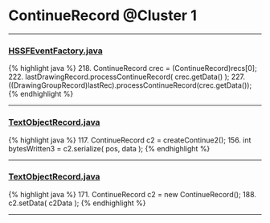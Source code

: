 # ContinueRecord @Cluster 1

***

### [HSSFEventFactory.java](https://searchcode.com/codesearch/view/15642337/)
{% highlight java %}
218. ContinueRecord crec = (ContinueRecord)recs[0];
222.   lastDrawingRecord.processContinueRecord( crec.getData() );
227.   ((DrawingGroupRecord)lastRec).processContinueRecord(crec.getData());
{% endhighlight %}

***

### [TextObjectRecord.java](https://searchcode.com/codesearch/view/15642370/)
{% highlight java %}
117. ContinueRecord c2 = createContinue2();
156. int bytesWritten3 = c2.serialize( pos, data );
{% endhighlight %}

***

### [TextObjectRecord.java](https://searchcode.com/codesearch/view/15642370/)
{% highlight java %}
171. ContinueRecord c2 = new ContinueRecord();
188. c2.setData( c2Data );
{% endhighlight %}

***

